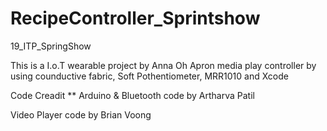 # RecipeController_Sprintshow
19_ITP_SpringShow

This is a I.o.T wearable project by Anna Oh
Apron media play controller by using counductive fabric, Soft Pothentiometer, MRR1010 and Xcode

Code Creadit **
Arduino & Bluetooth code by Artharva Patil

Video Player code by Brian Voong
